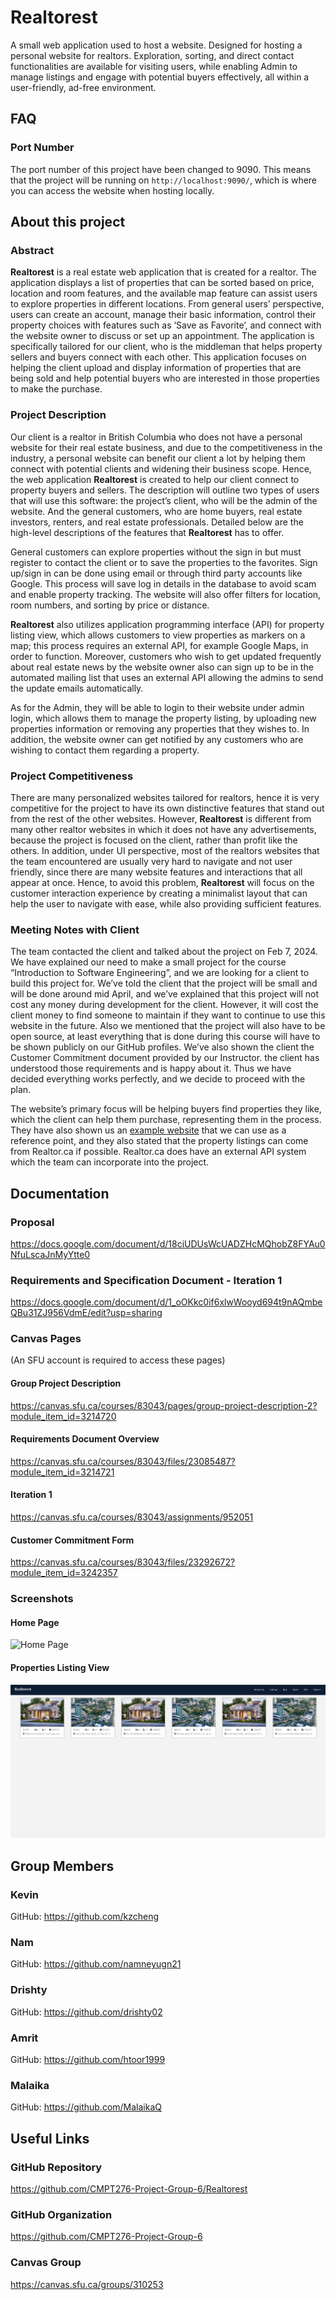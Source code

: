 # **Realtorest**
A small web application used to host a website. Designed for hosting a personal website for realtors. Exploration, sorting, and direct contact functionalities are available for visiting users, while enabling Admin to manage listings and engage with potential buyers effectively, all within a user-friendly, ad-free environment.


## FAQ
### Port Number
The port number of this project have been changed to 9090. This means that the project will be running on `http://localhost:9090/`, which is where you can access the website when hosting locally.


## About this project
### Abstract
**Realtorest** is a real estate web application that is created for a realtor. The application displays a list of properties that can be sorted based on price, location and room features, and the available map feature can assist users to explore properties in different locations. From general users’ perspective, users can create an account, manage their basic information, control their property choices with features such as ‘Save as Favorite’, and connect with the website owner to discuss or set up an appointment. The application is specifically tailored for our client, who is the middleman that helps property sellers and buyers connect with each other. This application focuses on helping the client upload and display information of properties that are being sold and help potential buyers who are interested in those properties to make the purchase.

### Project Description
Our client is a realtor in British Columbia who does not have a personal website for their real estate business, and due to the competitiveness in the industry, a personal website can benefit our client a lot by helping them connect with potential clients and widening their business scope. Hence, the web application **Realtorest** is created to help our client connect to property buyers and sellers. The description will outline two types of users that will use this software: the project’s client, who will be the admin of the website. And the general customers, who are home buyers, real estate investors, renters, and real estate professionals. Detailed below are the high-level descriptions of the features that **Realtorest** has to offer.   

General customers can explore properties without the sign in but must register to contact the client or to save the properties to the favorites. Sign up/sign in  can be done using email or through third party accounts like Google. This process will save log in details in the database to avoid scam and enable property tracking. The website will also offer filters for location, room numbers, and sorting by price or distance.

**Realtorest** also utilizes application programming interface (API) for property listing view, which allows customers to view properties as markers on a map; this process requires an external API, for example Google Maps, in order to function. Moreover, customers who wish to get updated frequently about real estate news by the website owner also can sign up to be in the automated mailing list that uses an external API allowing the admins to send the update emails automatically. 

As for the Admin, they will be able to login to their website under admin login, which allows them to manage the property listing, by uploading new properties information or removing any properties that they wishes to. In addition, the website owner can get notified by any customers who are wishing to contact them regarding a property.

### Project Competitiveness
There are many personalized websites tailored for realtors, hence it is very competitive for the project to have its own distinctive features that stand out from the rest of the other websites. However, **Realtorest** is different from many other realtor websites in which it does not have any advertisements, because the project is focused on the client, rather than profit like the others. In addition, under UI perspective, most of the realtors websites that the team encountered are usually very hard to navigate and not user friendly, since there are many website features and interactions that all appear at once. Hence, to avoid this problem, **Realtorest** will focus on the customer interaction experience by creating a minimalist layout that can help the user to navigate with ease, while also providing sufficient features. 

### Meeting Notes with Client
The team contacted the client and talked about the project on Feb 7, 2024. We have explained our need to make a small project for the course “Introduction to Software Engineering”, and we are looking for a client to build this project for. We’ve told the client that the project will be small and will be done around mid April, and we’ve explained that this project will not cost any money during development for the client. However, it will cost the client money to find someone to maintain  if they want to continue to use this website in the future. Also we mentioned that the project will also have to be open source, at least everything that is done during this course will have to be shown publicly on our GitHub profiles. We’ve also shown the client the Customer Commitment document provided by our Instructor. the client has understood those requirements and is happy about it. Thus we have decided everything works perfectly, and we decide to proceed with the plan.

The website’s primary focus will be helping buyers find properties they like, which the client can help them purchase, representing them in the process. They have also shown us an [example website](https://www.manbirsamra.com/) that we can use as a reference point, and they also stated that the property listings can come from Realtor.ca if possible. Realtor.ca does have an external API system which the team can incorporate into the project.


## Documentation
### Proposal
https://docs.google.com/document/d/18ciUDUsWcUADZHcMQhobZ8FYAu0NfuLscaJnMyYtte0

### Requirements and Specification Document - Iteration 1
https://docs.google.com/document/d/1_oOKkc0if6xlwWooyd694t9nAQmbeQBu31ZJ956VdmE/edit?usp=sharing

### Canvas Pages
(An SFU account is required to access these pages)

#### Group Project Description
https://canvas.sfu.ca/courses/83043/pages/group-project-description-2?module_item_id=3214720

#### Requirements Document Overview
https://canvas.sfu.ca/courses/83043/files/23085487?module_item_id=3214721

#### Iteration 1
https://canvas.sfu.ca/courses/83043/assignments/952051

#### Customer Commitment Form
https://canvas.sfu.ca/courses/83043/files/23292672?module_item_id=3242357


### Screenshots
#### Home Page
![Home Page](<Documentation/Screenshots/I1 Home Page.png>)
#### Properties Listing View
![Properties Listing View](<Documentation/Screenshots/I1 Listing.png>)


## Group Members
### Kevin
GitHub: https://github.com/kzcheng
 
### Nam
GitHub: https://github.com/namneyugn21

### Drishty
GitHub: https://github.com/drishty02

### Amrit
GitHub: https://github.com/htoor1999

### Malaika
GitHub: https://github.com/MalaikaQ


## Useful Links
### GitHub Repository
https://github.com/CMPT276-Project-Group-6/Realtorest

### GitHub Organization
https://github.com/CMPT276-Project-Group-6

### Canvas Group
https://canvas.sfu.ca/groups/310253

